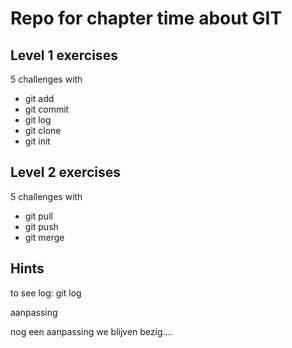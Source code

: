# Repo for chapter time about GIT

## Level 1 exercises

5 challenges with
* git add
* git commit
* git log
* git clone
* git init

## Level 2 exercises

5 challenges with

* git pull
* git push
* git merge

## Hints

to see log: git log

aanpassing

nog een aanpassing we blijven bezig....


